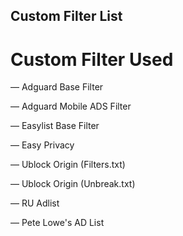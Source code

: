 ## Custom Filter List

# Custom Filter Used
— Adguard Base Filter

— Adguard Mobile ADS Filter

— Easylist Base Filter

— Easy Privacy

— Ublock Origin (Filters.txt)

— Ublock Origin (Unbreak.txt)

— RU Adlist

— Pete Lowe's AD List
